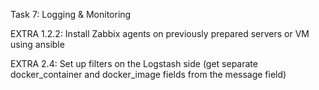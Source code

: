 Task 7: Logging & Monitoring

EXTRA 1.2.2: Install Zabbix agents on previously prepared servers or VM using ansible

EXTRA 2.4: Set up filters on the Logstash side (get separate docker_container and docker_image fields from the message field)
